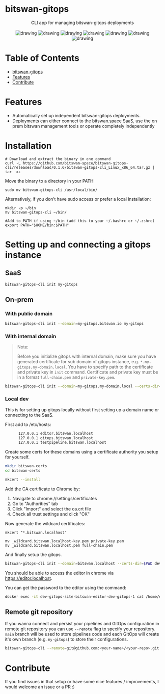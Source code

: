 # bitswan-gitops

<div align="center">
CLI app for managing bitswan-gitops deployments
<br>
<br>
<img src="https://github.com/bitswan-space/bitswan-gitops/actions/workflows/test.yml/badge.svg" alt="drawing"/>
<img src="https://github.com/bitswan-space/bitswan-gitops/actions/workflows/lint.yml/badge.svg" alt="drawing"/>
<img src="https://pkg.go.dev/badge/github.com/bitswan-space/bitswan-gitops.svg" alt="drawing"/>
<img src="https://codecov.io/gh/bitswan-space/bitswan-gitops/branch/main/graph/badge.svg" alt="drawing"/>
<img src="https://img.shields.io/github/v/release/bitswan-space/bitswan-gitops" alt="drawing"/>
<img src="https://img.shields.io/docker/pulls/bitswan-space/bitswan-gitops" alt="drawing"/>
<img src="https://img.shields.io/github/downloads/bitswan-space/bitswan-gitops/total.svg" alt="drawing"/>
</div>

# Table of Contents
<!--ts-->
   * [bitswan-gitops](#bitswan-gitops)
   * [Features](#features)
   * [Contribute](#contribute)

<!--te-->

# Features
- Automatically set up independent bitswan-gitops deployments.
- Deployments can either connect to the bitswan.space SaaS, use the on prem bitswan management tools or operate completely independently


# Installation

```
# Download and extract the binary in one command
curl -L https://github.com/bitswan-space/bitswan-gitops-cli/releases/download/0.1.6/bitswan-gitops-cli_Linux_x86_64.tar.gz | tar -xz
```

Move the binary to a directory in your PATH

```
sudo mv bitswan-gitops-cli /usr/local/bin/
```

Alternatively, if you don't have sudo access or prefer a local installation:

```
mkdir -p ~/bin
mv bitswan-gitops-cli ~/bin/

#Add to PATH if using ~/bin (add this to your ~/.bashrc or ~/.zshrc)
export PATH="$HOME/bin:$PATH"
```

# Setting up and connecting a gitops instance
## SaaS
```sh
bitswan-gitops-cli init my-gitops
```

## On-prem
### With public domain
```sh
bitswan-gitops-cli init --domain=my-gitops.bitswan.io my-gitops
```
### With internal domain
> Note:
>
> Before you initialize gitops with internal domain, make sure you have generated certificate for sub domain of gitops instance, e.g. `*.my-gitops.my-domain.local`. You have to specify path to the certificate and private key in `init` command. Certificate and private key must be in a format `full-chain.pem` and `private-key.pem`.

```sh
bitswan-gitops-cli init --domain=my-gitops.my-domain.local --certs-dir=/etc/certs my-gitops
```

### Local dev

This is for setting up gitops locally without first setting up a domain name or connecting to the SaaS.

First add to /etc/hosts:

```sh
      127.0.0.1 editor.bitswan.localhost
      127.0.0.1 gitops.bitswan.localhost
      127.0.0.1 testpipeline.bitswan.localhost
```

Create some certs for these domains using a certificate authority you setup for yourself. 

```sh
mkdir bitswan-certs
cd bitswan-certs
```

```sh
mkcert --install
```

Add the CA certificate to Chrome by:
1. Navigate to chrome://settings/certificates
2. Go to "Authorities" tab
3. Click "Import" and select the ca.crt file
4. Check all trust settings and click "OK"

Now generate the wildcard certificates:
```
mkcert "*.bitswan.localhost"

mv _wildcard.bitswan.localhost-key.pem private-key.pem
mv _wildcard.bitswan.localhost.pem full-chain.pem

```

And finally setup the gitops.

```sh
bitswan-gitops-cli init --domain=bitswan.localhost --certs-dir=$PWD dev-gitops
```

You should be able to access the editor in chrome via https://editor.localhost.

You can get the password to the editor using the command:

```sh
docker exec -it dev-gitops-site-bitswan-editor-dev-gitops-1 cat /home/coder/.config/code-server/config.yaml
```



## Remote git repository
If you wanna connect and persist your pipelines and GitOps configuration in remote git repository you can use `--remote` flag to specify your repository. `main` branch will be used to store pipelines code and each GitOps will create it's own branch (e.g. `my-gitops`) to store their configurations.

```sh
bitswan-gitops-cli --remote=git@github.com:<your-name>/<your-repo>.git my-gitops
```

# Contribute
If you find issues in that setup or have some nice features / improvements, I would welcome an issue or a PR :)
